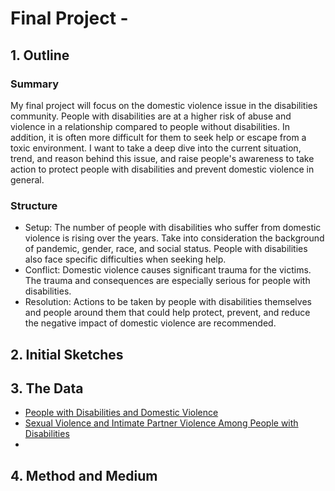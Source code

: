 # Final Project - 

## 1. Outline
### Summary
My final project will focus on the domestic violence issue in the disabilities community. People with disabilities are at a higher risk of abuse and violence in a relationship compared to people without disabilities. In addition, it is often more difficult for them to seek help or escape from a toxic environment. I want to take a deep dive into the current situation, trend, and reason behind this issue, and raise people's awareness to take action to protect people with disabilities and prevent domestic violence in general.

### Structure
- Setup: The number of people with disabilities who suffer from domestic violence is rising over the years. Take into consideration the background of pandemic, gender, race, and social status. People with disabilities also face specific difficulties when seeking help.
- Conflict: Domestic violence causes significant trauma for the victims. The trauma and consequences are especially serious for people with disabilities. 
- Resolution: Actions to be taken by people with disabilities themselves and people around them that could help protect, prevent, and reduce the negative impact of domestic violence are recommended.

## 2. Initial Sketches






## 3. The Data

- [People with Disabilities and Domestic Violence](https://assets.speakcdn.com/assets/2497/people_with_disabilities.pdf)
- [Sexual Violence and Intimate Partner Violence Among People with Disabilities](https://www.cdc.gov/violenceprevention/sexualviolence/svandipv.html#:~:text=Disability%20affects%20more%20than%201,to%20people%20without%20a%20disability.)
- 



## 4. Method and Medium
